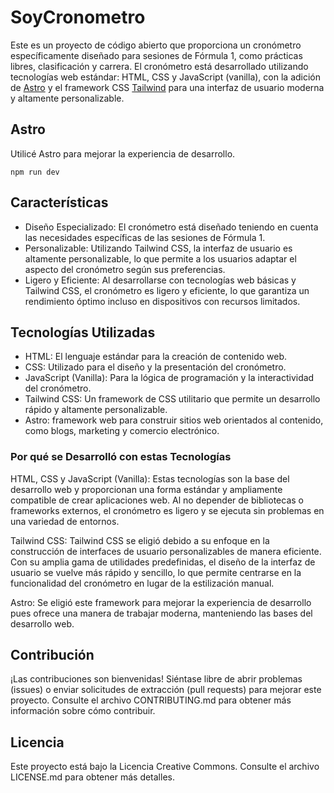 
# SoyCronometro

Este es un proyecto de código abierto que proporciona un cronómetro específicamente diseñado para sesiones de Fórmula 1, como prácticas libres, clasificación y carrera. El cronómetro está desarrollado utilizando tecnologías web estándar: HTML, CSS y JavaScript (vanilla), con la adición de [Astro](https://astro.build/) y el framework CSS [Tailwind](https://tailwindcss.com/) para una interfaz de usuario moderna y altamente personalizable.

## Astro

Utilicé Astro para mejorar la experiencia de desarrollo.

`npm run dev`

## Características

- Diseño Especializado: El cronómetro está diseñado teniendo en cuenta las necesidades específicas de las sesiones de Fórmula 1.
- Personalizable: Utilizando Tailwind CSS, la interfaz de usuario es altamente personalizable, lo que permite a los usuarios adaptar el aspecto del cronómetro según sus preferencias.
- Ligero y Eficiente: Al desarrollarse con tecnologías web básicas y Tailwind CSS, el cronómetro es ligero y eficiente, lo que garantiza un rendimiento óptimo incluso en dispositivos con recursos limitados.

## Tecnologías Utilizadas

- HTML: El lenguaje estándar para la creación de contenido web.
- CSS: Utilizado para el diseño y la presentación del cronómetro.
- JavaScript (Vanilla): Para la lógica de programación y la interactividad del cronómetro.
- Tailwind CSS: Un framework de CSS utilitario que permite un desarrollo rápido y altamente personalizable.
- Astro: framework web para construir sitios web orientados al contenido, como blogs, marketing y comercio electrónico.

### Por qué se Desarrolló con estas Tecnologías

HTML, CSS y JavaScript (Vanilla): Estas tecnologías son la base del desarrollo web y proporcionan una forma estándar y ampliamente compatible de crear aplicaciones web. Al no depender de bibliotecas o frameworks externos, el cronómetro es ligero y se ejecuta sin problemas en una variedad de entornos.

Tailwind CSS: Tailwind CSS se eligió debido a su enfoque en la construcción de interfaces de usuario personalizables de manera eficiente. Con su amplia gama de utilidades predefinidas, el diseño de la interfaz de usuario se vuelve más rápido y sencillo, lo que permite centrarse en la funcionalidad del cronómetro en lugar de la estilización manual.

Astro: Se eligió este framework para mejorar la experiencia de desarrollo pues ofrece una manera de trabajar moderna, manteniendo las bases del desarrollo web.

## Contribución

¡Las contribuciones son bienvenidas! Siéntase libre de abrir problemas (issues) o enviar solicitudes de extracción (pull requests) para mejorar este proyecto. Consulte el archivo CONTRIBUTING.md para obtener más información sobre cómo contribuir.

## Licencia

Este proyecto está bajo la Licencia Creative Commons. Consulte el archivo LICENSE.md para obtener más detalles.

